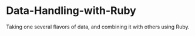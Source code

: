 # Data-Handling-with-Ruby
Taking one several flavors of data, and combining it with others using Ruby.
